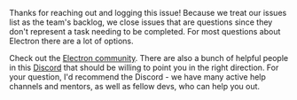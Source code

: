 Thanks for reaching out and logging this issue! Because we treat our issues list as the team's backlog, we close issues that are questions since they don't represent a task needing to be completed. For most questions about Electron there are a lot of options. 

Check out the [Electron community](https://www.electronjs.org/community#boilerplates). There are also a bunch of helpful people in this [Discord](https://discord.gg/electron) that should be willing to point you in the right direction. For your question, I'd recommend the Discord - we have many active help channels and mentors, as well as fellow devs, who can help you out.